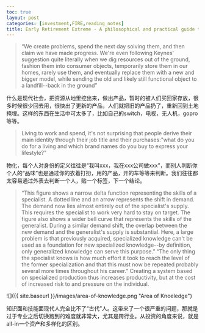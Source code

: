 ```yaml
---
toc: true
layout: post
categories: [investment,FIRE,reading_notes]
title: Early Retirement Extreme - A philosophical and practical guide to financial independence - 3
---
```

> “We create problems, spend the next day solving them, and then claim we have made progress. We're even following Keynes' suggestion quite literally when we dig resources out of the ground, fashion them into consumer objects, temporarily store them in our homes, rarely use them, and eventually replace them with a new and bigger model, while sending the old and likely still functional object to a landfill--back in the ground”

什么是现代社会，把资源从地里挖出来，做出产品，暂时的被人们买回家存放，很多时候很少回去用，很快出了更新的产品，人们就把旧的产品扔了，重新回到土地掩埋。这样的东西在生活中可太多了，比如自己的switch，电视，无人机，gopro等等。

> Living to work and spend, it's not surprising that people derive their main identity through their job title and their purchases:"what do you do for a living and which brand names do you buy to express your lifestyle?"

物化，每个人对身份的定义往往是“我叫xxx，我在xxx公司做xxx”，而别人判断你个人的“品味”也是通过你的衣着打扮，用的产品，开的车等等来判断。我们往往都太容易通过外表去判断一个人，贴一个标签，下一个结论。

> “This figure shows a narrow delta function representing the skills of a specialist. A dotted line and an arrow represents the shift in demand. The demand now lies almost entirely out of the specialist's supply. This requires the specialist to work very hard to stay on target. The figure also shows a wider bell curve that represents the skills of the generalist. During a similar demand shift, the overlap between the new demand and the generalist's supply is substantial.
Here, a large problem is that previously acquired, specialized knowledge can't be used as a foundation for new specialized knowledge--by definition, only generalized knowledge can serve this purpose.”
> “The only thing the specialist knows is how much effort it took to reach the level of the former specialization and that this must now be repeated probably several more times throughout his career.”
> Creating a system based on specialized production thus increases productivity, but at the cost of increased risk to and pressure on the individual.

![]({{ site.baseurl }}/images/area-of-knowledge.png "Area of Knoeledge")

知识面和技能面现代人完全比不了“古代”人。这带来了一个很严重的问题，那就是过于专业之后切换跑到的难度就非常大，尤其是跨行业。从投资的角度来说，就是all-in一个资产和多样化的区别。
